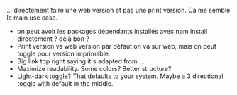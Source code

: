 ... directement faire une web version et pas une print version. Ca me semble le main use case. 

- on peut avoir les packages dépendants installés avec npm install directement ? déjà bon ?
- Print version vs web version
  par défaut on va sur web, mais on peut toggle pour version imprimable
- Big link top right saying it's adapted from ...
- Maximize readability. Some colors? Better structure?
- Light-dark toggle? That defaults to your system. Maybe a 3 directional toggle with default in the middle.
